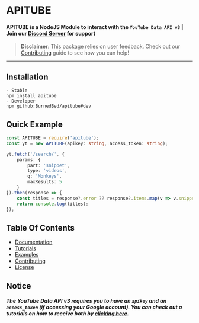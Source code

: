 # APITUBE

#### APITUBE is a NodeJS Module to interact with the `YouTube Data API v3` | Join our [Discord Server](https://monkedev.com/r/discord) for support

> **Disclaimer**: This package relies on user feedback. Check out our [Contributing](https://github.com/BurnedBed/apitube/blob/main/CONTRIBUTING.md) guide to see how you can help!

---

## Installation

```
- Stable
npm install apitube
- Developer
npm github:BurnedBed/apitube#dev
```

## Quick Example

```ts
const APITUBE = require('apitube');
const yt = new APITUBE(apikey: string, access_token: string);

yt.fetch('/search/', {
	params: {
		part: 'snippet',
		type: 'videos',
		q: 'Monkeys',
		maxResults: 5
	}
}).then(response => {
	const titles = response?.error ?? response?.items.map(v => v.snippet.title);
	return console.log(titles);
});
```

## **T**able **O**f **C**ontents

- [Documentation](https://github.com/BurnedBed/apitube/blob/main/docs)
- [Tutorials](https://github.com/BurnedBed/apitube/blob/main/tutorials.md)
- [Examples](https://github.com/BurnedBed/apitube/blob/main/examples/)
- [Contributing](https://github.com/BurnedBed/apitube/blob/main/CONTRIBUTING.md)
- [License](https://github.com/BurnedBed/apitube/blob/main/LICENSE)

## Notice

##### The YouTube Data API v3 requires you to have an `apikey` and an `access_token` (if accessing your Google account). You can check out a tutorials on how to receive both by [clicking here]().
